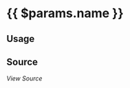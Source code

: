 <h1>{{ $params.name }}</h1>

<FunctionInfo :name="$params.name" />

<script setup>
import { metadata } from 'reactive-vscode-metadata'
import { withBase, useData } from 'vitepress'

const { params, title } = useData()

const fn = metadata.functions.find(fn => fn.name === params.value.name)

// A workaround for https://github.com/vuejs/vitepress/issues/3758
if(!import.meta.env.SSR)
  document.title = `${fn.name} | Reactive VSCode`

const sourcePath = `packages/core/${fn.isComposable ? 'composables' : 'utils'}/${fn.name}.ts`
</script>

## Usage

<!-- @content -->

## Source

<a :href="`https://github.com/kermanx/reactive-vscode/blob/main/${sourcePath}`" target="_blank"><i i-carbon-logo-github text-black dark:text-white mb-1 text-lg /> View Source</a>
